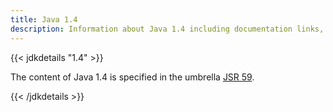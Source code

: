 ```yaml
---
title: Java 1.4
description: Information about Java 1.4 including documentation links, new APIs, added features and download options.
---
```


{{< jdkdetails "1.4" >}}

The content of Java 1.4 is specified in the umbrella [JSR 59](https://jcp.org/en/jsr/detail?id=59). 

{{< /jdkdetails >}}
